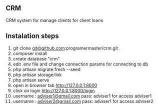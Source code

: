 ## CRM

CRM system for manage clients for client loans

## Instalation steps
1. git clone git@github.com:programermaster/crm.git .
2. composer install
3. create database "crm"
4. edit .env file and change connection params for connecting to db
5. php artisan migrate:fresh --seed
6. php artisan storage:link
7. php artisan serve
8. open in browser tab http://127.0.0.1:8000
9. click on login http://127.0.0.1:8000/login
10. username : adviser1@gmail.com    pass: adviser1  for access adviser1
11. username : adviser2@gmail.com    pass: adviser1   for access adviser2
